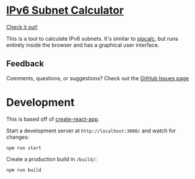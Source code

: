 # [IPv6 Subnet Calculator](https://ip-calc.6connect.com/)

[Check it out!](https://ip-calc.6connect.com/)

This is a tool to calculate IPv6 subnets. It's similar to [sipcalc](https://github.com/sii/sipcalc), but runs entirely inside the browser and has a graphical user interface.

## Feedback

Comments, questions, or suggestions? Check out the [GitHub Issues page](https://github.com/6connect/ip-calc/issues)

# Development

This is based off of [create-react-app](https://github.com/facebook/create-react-app).

Start a development server at `http://localhost:3000/` and watch for changes:
```shell
npm run start
```

Create a production build in `/build/`:
```shell
npm run build
```